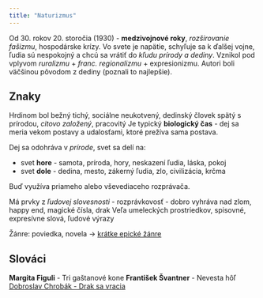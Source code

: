 ```yaml
---
title: "Naturizmus"
---
```


Od 30. rokov 20. storočia (1930) - **medzivojnové roky**, *rozširovanie fašizmu*, hospodárske krízy.
Vo svete je napätie, schyľuje sa k ďalšej vojne, ľudia sú nespokojný a chcú sa vrátiť do *kľudu prírody a dediny*.
Vznikol pod vplyvom *ruralizmu* + *franc. regionalizmu* + expresionizmu.
Autori boli väčšinou pôvodom z dediny (poznali to najlepšie). 

## Znaky

Hrdinom bol bežný tichý, sociálne neukotvený, dedinský človek spätý s prírodou, *citovo založený*, pracovitý
Je typický **biologický čas** - dej sa meria vekom postavy a udalosťami, ktoré prežíva sama postava.

Dej sa odohráva v *prírode*, svet sa delí na:
- svet **hore** - samota, príroda, hory, neskazení ľudia, láska, pokoj
- svet **dole** - dedina, mesto, zákerný ľudia, zlo, civilizácia, krčma

Buď využíva priameho alebo vševediaceho rozprávača.

Má prvky z *ľudovej slovesnosti* - rozprávkovosť - dobro vyhráva nad zlom, happy end, magické čísla, drak
Veľa umeleckých prostriedkov, spisovné, expresívne slová, ľudové výrazy

Žánre: poviedka, novela -> [krátke epické žánre](lit/krátka-epická-próza.md)

## Slováci

**Margita Figuli** - Tri gaštanové kone
**František Švantner** - Nevesta hôľ
[Dobroslav Chrobák - Drak sa vracia](lit/povinné-čítanie/dobroslav-chrobak.md)